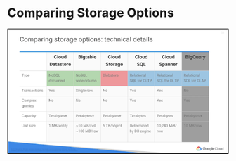 # Comparing Storage Options
![Alt text](images/comparingstorageoptions.png?raw=true "Comparing Storage Options")
